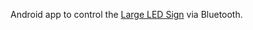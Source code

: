 Android app to control the [Large LED Sign](https://github.com/pittsfordrobotics/LargeLedSign) via Bluetooth.

